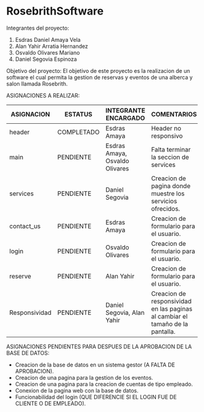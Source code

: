 # RosebrithSoftware
Integrantes del proyecto:
1. Esdras Daniel Amaya Vela
2. Alan Yahir Arratia Hernandez
3. Osvaldo Olivares Mariano
4. Daniel Segovia Espinoza

Objetivo del proyecto:
El objetivo de este proyecto es la realizacion de un software el cual permita la gestion de reservas y eventos de una alberca y salon llamada Rosebrith.


ASIGNACIONES A REALIZAR:

| ASIGNACION | ESTATUS | INTEGRANTE ENCARGADO | COMENTARIOS |
|------------|---------|----------------------|-------------|
| header | COMPLETADO | Esdras Amaya | Header no responsivo |
| main | PENDIENTE | Esdras Amaya, Osvaldo Olivares | Falta terminar la seccion de services |
| services | PENDIENTE | Daniel Segovia | Creacion de pagina donde muestre los servicios ofrecidos. |
| contact_us | PENDIENTE | Esdras Amaya | Creacion de formulario para el usuario. |
| login | PENDIENTE | Osvaldo Olivares | Creacion de formulario para el usuario. |
| reserve | PENDIENTE | Alan Yahir | Creacion de formulario para el usuario. |
| Responsividad | PENDIENTE | Daniel Segovia, Alan Yahir | Creacion de responsividad en las paginas al cambiar el tamaño de la pantalla. |


ASIGNACIONES PENDIENTES PARA DESPUES DE LA APROBACION DE LA BASE DE DATOS:

- Creacion de la base de datos en un sistema gestor (A FALTA DE APROBACION).
- Creacion de una pagina para la gestion de los eventos.
- Creacion de una pagina para la creacion de cuentas de tipo empleado.
- Conexion de la pagina web con la base de datos.
- Funcionabilidad del login (QUE DIFERENCIE SI EL LOGIN FUE DE CLIENTE O DE EMPLEADO).
